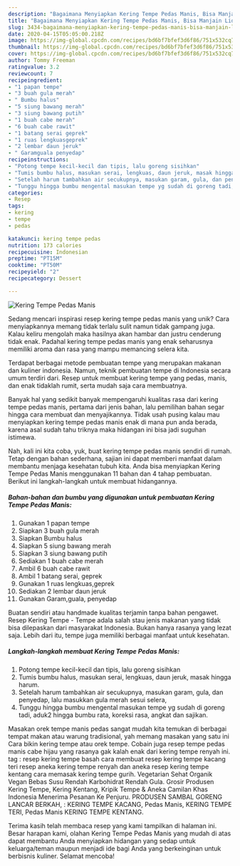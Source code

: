 ```yaml
---
description: "Bagaimana Menyiapkan Kering Tempe Pedas Manis, Bisa Manjain Lidah"
title: "Bagaimana Menyiapkan Kering Tempe Pedas Manis, Bisa Manjain Lidah"
slug: 3434-bagaimana-menyiapkan-kering-tempe-pedas-manis-bisa-manjain-lidah
date: 2020-04-15T05:05:00.218Z
image: https://img-global.cpcdn.com/recipes/bd6bf7bfef3d6f86/751x532cq70/kering-tempe-pedas-manis-foto-resep-utama.jpg
thumbnail: https://img-global.cpcdn.com/recipes/bd6bf7bfef3d6f86/751x532cq70/kering-tempe-pedas-manis-foto-resep-utama.jpg
cover: https://img-global.cpcdn.com/recipes/bd6bf7bfef3d6f86/751x532cq70/kering-tempe-pedas-manis-foto-resep-utama.jpg
author: Tommy Freeman
ratingvalue: 3.2
reviewcount: 7
recipeingredient:
- "1 papan tempe"
- "3 buah gula merah"
- " Bumbu halus"
- "5 siung bawang merah"
- "3 siung bawang putih"
- "1 buah cabe merah"
- "6 buah cabe rawit"
- "1 batang serai geprek"
- "1 ruas lengkuasgeprek"
- "2 lembar daun jeruk"
- " Garamguala penyedap"
recipeinstructions:
- "Potong tempe kecil-kecil dan tipis, lalu goreng sisihkan"
- "Tumis bumbu halus, masukan serai, lengkuas, daun jeruk, masak hingga harum."
- "Setelah harum tambahkan air secukupnya, masukan garam, gula, dan penyedap, lalu masukkan gula merah sesui selera,"
- "Tunggu hingga bumbu mengental masukan tempe yg sudah di goreng tadi, aduk2 hingga bumbu rata, koreksi rasa, angkat dan sajikan."
categories:
- Resep
tags:
- kering
- tempe
- pedas

katakunci: kering tempe pedas 
nutrition: 173 calories
recipecuisine: Indonesian
preptime: "PT15M"
cooktime: "PT50M"
recipeyield: "2"
recipecategory: Dessert

---
```



![Kering Tempe Pedas Manis](https://img-global.cpcdn.com/recipes/bd6bf7bfef3d6f86/751x532cq70/kering-tempe-pedas-manis-foto-resep-utama.jpg)

Sedang mencari inspirasi resep kering tempe pedas manis yang unik? Cara menyiapkannya memang tidak terlalu sulit namun tidak gampang juga. Kalau keliru mengolah maka hasilnya akan hambar dan justru cenderung tidak enak. Padahal kering tempe pedas manis yang enak seharusnya memiliki aroma dan rasa yang mampu memancing selera kita.

Terdapat berbagai metode pembuatan tempe yang merupakan makanan dan kuliner indonesia. Namun, teknik pembuatan tempe di Indonesia secara umum terdiri dari. Resep untuk membuat kering tempe yang pedas, manis, dan enak tidaklah rumit, serta mudah saja cara membuatnya.

Banyak hal yang sedikit banyak mempengaruhi kualitas rasa dari kering tempe pedas manis, pertama dari jenis bahan, lalu pemilihan bahan segar hingga cara membuat dan menyajikannya. Tidak usah pusing kalau mau menyiapkan kering tempe pedas manis enak di mana pun anda berada, karena asal sudah tahu triknya maka hidangan ini bisa jadi suguhan istimewa.


Nah, kali ini kita coba, yuk, buat kering tempe pedas manis sendiri di rumah. Tetap dengan bahan sederhana, sajian ini dapat memberi manfaat dalam membantu menjaga kesehatan tubuh kita. Anda bisa menyiapkan Kering Tempe Pedas Manis menggunakan 11 bahan dan 4 tahap pembuatan. Berikut ini langkah-langkah untuk membuat hidangannya.

<!--inarticleads1-->

##### Bahan-bahan dan bumbu yang digunakan untuk pembuatan Kering Tempe Pedas Manis:

1. Gunakan 1 papan tempe
1. Siapkan 3 buah gula merah
1. Siapkan  Bumbu halus
1. Siapkan 5 siung bawang merah
1. Siapkan 3 siung bawang putih
1. Sediakan 1 buah cabe merah
1. Ambil 6 buah cabe rawit
1. Ambil 1 batang serai, geprek
1. Gunakan 1 ruas lengkuas,geprek
1. Sediakan 2 lembar daun jeruk
1. Gunakan  Garam,guala, penyedap


Buatan sendiri atau handmade kualitas terjamin tanpa bahan pengawet. Resep Kering Tempe - Tempe adala salah stau jenis makanan yang tidak bisa dilepaskan dari masyarakat Indonesia. Bukan hanya rasanya yang lezat saja. Lebih dari itu, tempe juga memiliki berbagai manfaat untuk kesehatan. 

<!--inarticleads2-->

##### Langkah-langkah membuat Kering Tempe Pedas Manis:

1. Potong tempe kecil-kecil dan tipis, lalu goreng sisihkan
1. Tumis bumbu halus, masukan serai, lengkuas, daun jeruk, masak hingga harum.
1. Setelah harum tambahkan air secukupnya, masukan garam, gula, dan penyedap, lalu masukkan gula merah sesui selera,
1. Tunggu hingga bumbu mengental masukan tempe yg sudah di goreng tadi, aduk2 hingga bumbu rata, koreksi rasa, angkat dan sajikan.


Masakan orek tempe manis pedas sangat mudah kita temukan di berbagai tempat makan atau warung tradisional, yah memang masakan yang satu ini Cara bikin kering tempe atau orek tempe. Cobain juga resep tempe pedas manis cabe hijau yang rasanya gak kalah enak dari kering tempe renyah ini. tag : resep kering tempe basah cara membuat resep kering tempe kacang teri resep aneka kering tempe renyah dan aneka resep kering tempe kentang cara memasak kering tempe gurih. Vegetarian Sehat Organik Vegan Bebas Susu Rendah Karbohidrat Rendah Gula. Grosir Produsen Kering Tempe, Kering Kentang, Kripik Tempe &amp; Aneka Camilan Khas Indonesia Menerima Pesanan Ke Penjuru. PRODUSEN SAMBAL GORENG LANCAR BERKAH, : KERING TEMPE KACANG, Pedas Manis, KERING TEMPE TERI, Pedas Manis KERING TEMPE KENTANG. 

Terima kasih telah membaca resep yang kami tampilkan di halaman ini. Besar harapan kami, olahan Kering Tempe Pedas Manis yang mudah di atas dapat membantu Anda menyiapkan hidangan yang sedap untuk keluarga/teman maupun menjadi ide bagi Anda yang berkeinginan untuk berbisnis kuliner. Selamat mencoba!
